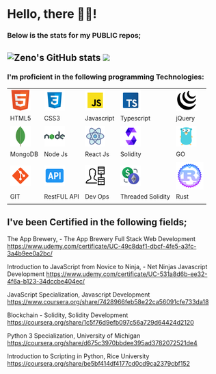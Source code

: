 # Hello, there 👋🏾!
### Below is the stats for my PUBLIC repos;

![Zeno's GitHub stats](https://github-readme-stats.vercel.app/api?username=zenodavids&show=reviews,prs_merged,prs_merged_percentage&show_icons=true&theme=vision-friendly-dark)
<picture>
  <source
    srcset="https://github-readme-stats.vercel.app/api?username=zenodavids&show_icons=true&theme=dark"
    media="(prefers-color-scheme: dark)"
  />
  <source
    srcset="https://github-readme-stats.vercel.app/api?username=zenodavids&show_icons=true"
    media="(prefers-color-scheme: light), (prefers-color-scheme: no-preference)"
  />
  <img src="https://github-readme-stats.vercel.app/api?username=zenodavids&show_icons=true" />
</picture>
---

### I'm proficient in the following programming Technologies:

|                         |                        |                          |                               |                    |
| ----------------------- | ---------------------- | ------------------------ | ----------------------------- | ------------------ |
| ![HTML5](html5.png)     | ![CSS3](css3.png)      | ![Javascript](js.png)    | ![Typescript](typescript.png) | ![jQy](jquery.png) |
| HTML5                   | CSS3                   | Javascript               | Typescript                    | jQuery             |
|                         |                        |                          |                               |                    |
| ![MongoDB](mongodb.png) | ![Node Js](nodejs.png) | ![React Js](reactjs.png) | ![Solidity](solidity.png)     | ![GO](golang.png)  |
| MongoDB                 | Node Js                | React Js                 | Solidity                      | GO                 |
|                         |                        |                          |                               |                    |
| ![GIT](git.png)         | ![API](api.png)        | ![Dev Ops](devops.png)   | ![TSol](tsol.png)             | ![Rust](rust.png)  |
| GIT                     | RestFUL API            | Dev Ops                  | Threaded Solidity             | Rust               |
|                         |                        |                          |

## I've been Certified in the following fields;

The App Brewery, - The App Brewery
Full Stack Web Development
https://www.udemy.com/certificate/UC-49c8daf1-dbcf-4fe5-a3fc-3a4b9ee0a2bc/

Introduction to JavaScript from Novice to Ninja, - Net Ninjas
Javascript Development
https://www.udemy.com/certificate/UC-531a8d6b-ee32-4f6a-b123-34dccbe404ec/

JavaScript Specialization,
Javascript Development
https://www.coursera.org/share/7428966feb58e22ca56091cfe733da18

Blockchain - Solidity,
Solidity Development
https://coursera.org/share/1c5f76d9efb097c56a729d64424d2120

Python 3 Specialization,
University of Michigan
https://coursera.org/share/d675c3970bbdee395ad3782072521de4

Introduction to Scripting in Python,
Rice University
https://coursera.org/share/be5bf414df4177cd0cd9ca2379cbf152
